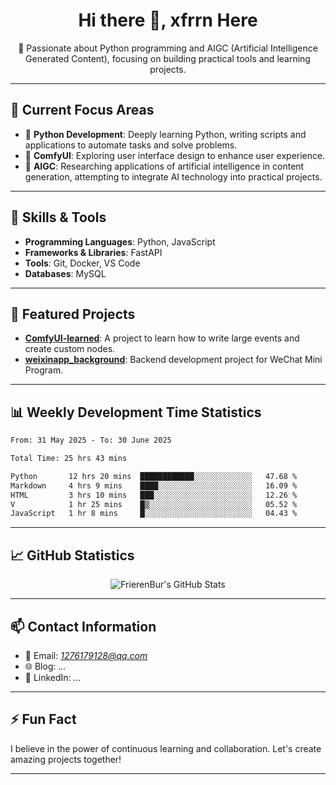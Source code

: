 <h1 align="center">Hi there 👋, xfrrn Here</h1>

<p align="center">
  🎯 Passionate about Python programming and AIGC (Artificial Intelligence Generated Content), focusing on building practical tools and learning projects.
</p>

---

## 🧠 Current Focus Areas

- 🐍 **Python Development**: Deeply learning Python, writing scripts and applications to automate tasks and solve problems.
- 🧩 **ComfyUI**: Exploring user interface design to enhance user experience.
- 🤖 **AIGC**: Researching applications of artificial intelligence in content generation, attempting to integrate AI technology into practical projects.

---

## 🔧 Skills & Tools

- **Programming Languages**: Python, JavaScript
- **Frameworks & Libraries**: FastAPI
- **Tools**: Git, Docker, VS Code
- **Databases**: MySQL

---

## 📂 Featured Projects

- [**ComfyUI-learned**](https://github.com/FrierenBur/ComfyUI-learned): A project to learn how to write large events and create custom nodes.
- [**weixinapp_background**](https://github.com/FrierenBur/weixinapp_background): Backend development project for WeChat Mini Program.

---

## 📊 Weekly Development Time Statistics
<!--START_SECTION:waka-->

```txt
From: 31 May 2025 - To: 30 June 2025

Total Time: 25 hrs 43 mins

Python       12 hrs 20 mins  ████████████░░░░░░░░░░░░░   47.68 %
Markdown     4 hrs 9 mins    ████░░░░░░░░░░░░░░░░░░░░░   16.09 %
HTML         3 hrs 10 mins   ███░░░░░░░░░░░░░░░░░░░░░░   12.26 %
V            1 hr 25 mins    █▒░░░░░░░░░░░░░░░░░░░░░░░   05.52 %
JavaScript   1 hr 8 mins     █░░░░░░░░░░░░░░░░░░░░░░░░   04.43 %
```

<!--END_SECTION:waka-->



---

## 📈 GitHub Statistics

<p align="center">
  <img src="https://github-readme-stats.vercel.app/api?username=FrierenBur&show_icons=true&theme=radical" alt="FrierenBur's GitHub Stats" />
</p>

---

## 📫 Contact Information

- 📧 Email: *1276179128@qq.com*
- 🌐 Blog: *...*
- 💼 LinkedIn: *...*

---

## ⚡ Fun Fact

I believe in the power of continuous learning and collaboration. Let's create amazing projects together!

---
